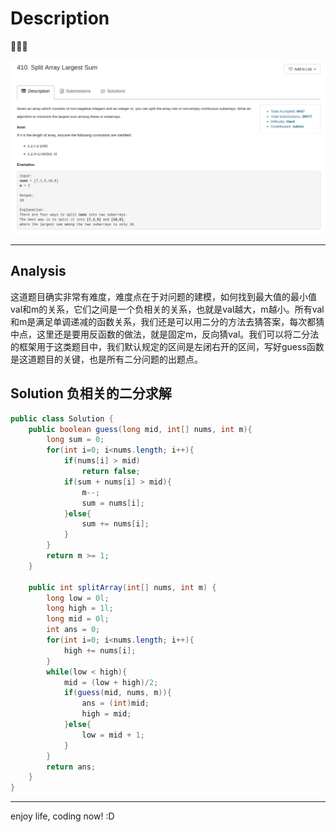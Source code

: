 # Description

:star2::star2::star2:

![](/images/Split_Array_Largest_Sum.png)

***
## Analysis
这道题目确实非常有难度，难度点在于对问题的建模，如何找到最大值的最小值val和m的关系，它们之间是一个负相关的关系，也就是val越大，m越小。所有val和m是满足单调递减的函数关系，我们还是可以用二分的方法去猜答案，每次都猜中点，这里还是要用反函数的做法，就是固定m，反向猜val。我们可以将二分法的框架用于这类题目中，我们默认规定的区间是左闭右开的区间，写好guess函数是这道题目的关键，也是所有二分问题的出题点。

## Solution 负相关的二分求解

```java
public class Solution {
    public boolean guess(long mid, int[] nums, int m){
        long sum = 0;
        for(int i=0; i<nums.length; i++){
            if(nums[i] > mid)
                return false;
            if(sum + nums[i] > mid){
                m--;
                sum = nums[i];
            }else{
                sum += nums[i];
            }
        }
        return m >= 1;
    }
    
    public int splitArray(int[] nums, int m) {
        long low = 0l;
        long high = 1l;
        long mid = 0l;
        int ans = 0;
        for(int i=0; i<nums.length; i++){
            high += nums[i];
        }
        while(low < high){
            mid = (low + high)/2;
            if(guess(mid, nums, m)){
                ans = (int)mid;
                high = mid;
            }else{
                low = mid + 1;
            }
        }
        return ans;
    }
}
```
***
enjoy life, coding now! :D
